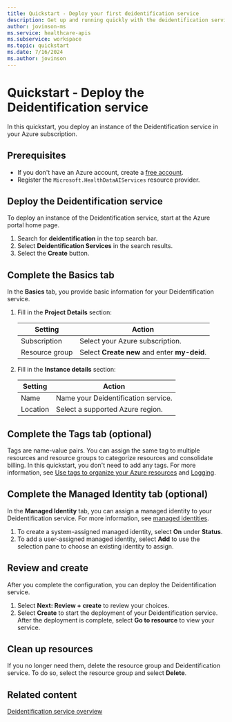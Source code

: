 ```yaml
---
title: Quickstart - Deploy your first deidentification service
description: Get up and running quickly with the deidentification service in Azure Health Data Services.
author: jovinson-ms
ms.service: healthcare-apis
ms.subservice: workspace
ms.topic: quickstart
ms.date: 7/16/2024
ms.author: jovinson
---
```


# Quickstart - Deploy the Deidentification service

In this quickstart, you deploy an instance of the Deidentification service in your Azure subscription.

## Prerequisites

- If you don't have an Azure account, create a [free account](https://azure.microsoft.com/free/?WT.mc_id=A261C142F).
- Register the `Microsoft.HealthDataAIServices` resource provider.

## Deploy the Deidentification service

To deploy an instance of the Deidentification service, start at the Azure portal home page.

1. Search for **deidentification** in the top search bar.
1. Select **Deidentification Services** in the search results.
1. Select the **Create** button.

## Complete the Basics tab

In the **Basics** tab, you provide basic information for your Deidentification service.

1. Fill in the **Project Details** section:

   | Setting        | Action                                       |
   |----------------|----------------------------------------------|
   | Subscription   | Select your Azure subscription.              |
   | Resource group | Select **Create new** and enter **my-deid**. |

1. Fill in the **Instance details** section:

   | Setting        | Action                                       |
   |----------------|----------------------------------------------|
   | Name           | Name your Deidentification service.          |
   | Location       | Select a supported Azure region. |

## Complete the Tags tab (optional)

Tags are name-value pairs. You can assign the same tag to multiple resources and resource groups to categorize resources and consolidate billing. In this quickstart, you don't need to add any tags.
For more information, see [Use tags to organize your Azure resources](/azure/azure-resource-manager/management/tag-resources) and [Logging](../logging.md).

## Complete the Managed Identity tab (optional)

In the **Managed Identity** tab, you can assign a managed identity to your Deidentification service. For more information, see [managed identities](managed-identities.md).

1. To create a system-assigned managed identity, select **On** under **Status**.
1. To add a user-assigned managed identity, select **Add** to use the selection pane to choose an existing identity to assign.

## Review and create

After you complete the configuration, you can deploy the Deidentification service.

1. Select **Next: Review + create** to review your choices.
1. Select **Create** to start the deployment of your Deidentification service. After the deployment is complete, select **Go to resource** to view your service.

## Clean up resources

If you no longer need them, delete the resource group and Deidentification service. To do so, select the resource group and select **Delete**.

## Related content

[Deidentification service overview](overview.md)